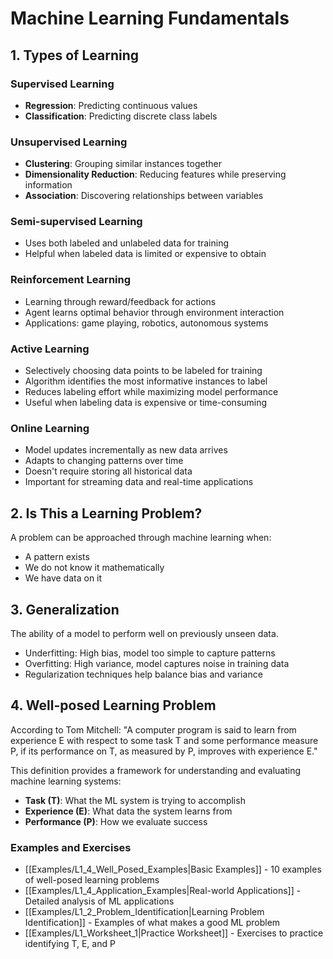 # Machine Learning Fundamentals

## 1. Types of Learning

### Supervised Learning
- **Regression**: Predicting continuous values
- **Classification**: Predicting discrete class labels

### Unsupervised Learning
- **Clustering**: Grouping similar instances together
- **Dimensionality Reduction**: Reducing features while preserving information
- **Association**: Discovering relationships between variables

### Semi-supervised Learning
- Uses both labeled and unlabeled data for training
- Helpful when labeled data is limited or expensive to obtain

### Reinforcement Learning
- Learning through reward/feedback for actions
- Agent learns optimal behavior through environment interaction
- Applications: game playing, robotics, autonomous systems

### Active Learning
- Selectively choosing data points to be labeled for training
- Algorithm identifies the most informative instances to label
- Reduces labeling effort while maximizing model performance
- Useful when labeling data is expensive or time-consuming

### Online Learning
- Model updates incrementally as new data arrives
- Adapts to changing patterns over time
- Doesn't require storing all historical data
- Important for streaming data and real-time applications

## 2. Is This a Learning Problem?
A problem can be approached through machine learning when:
- A pattern exists
- We do not know it mathematically
- We have data on it

## 3. Generalization
The ability of a model to perform well on previously unseen data.
- Underfitting: High bias, model too simple to capture patterns
- Overfitting: High variance, model captures noise in training data
- Regularization techniques help balance bias and variance 

## 4. Well-posed Learning Problem
According to Tom Mitchell: "A computer program is said to learn from experience E with respect to some task T and some performance measure P, if its performance on T, as measured by P, improves with experience E."

This definition provides a framework for understanding and evaluating machine learning systems:
- **Task (T)**: What the ML system is trying to accomplish
- **Experience (E)**: What data the system learns from
- **Performance (P)**: How we evaluate success

### Examples and Exercises
- [[Examples/L1_4_Well_Posed_Examples|Basic Examples]] - 10 examples of well-posed learning problems
- [[Examples/L1_4_Application_Examples|Real-world Applications]] - Detailed analysis of ML applications
- [[Examples/L1_2_Problem_Identification|Learning Problem Identification]] - Examples of what makes a good ML problem
- [[Examples/L1_Worksheet_1|Practice Worksheet]] - Exercises to practice identifying T, E, and P 